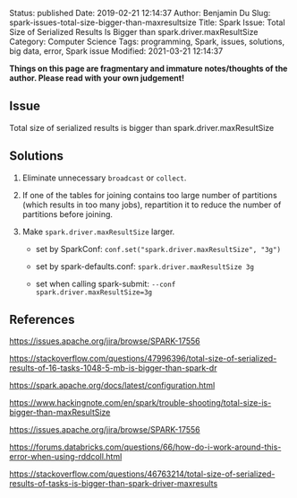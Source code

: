 Status: published
Date: 2019-02-21 12:14:37
Author: Benjamin Du
Slug: spark-issues-total-size-bigger-than-maxresultsize
Title: Spark Issue: Total Size of Serialized Results Is Bigger than spark.driver.maxResultSize
Category: Computer Science
Tags: programming, Spark, issues, solutions, big data, error, Spark issue
Modified: 2021-03-21 12:14:37

**Things on this page are fragmentary and immature notes/thoughts of the author. Please read with your own judgement!**

## Issue

Total size of serialized results is bigger than spark.driver.maxResultSize

## Solutions

1. Eliminate unnecessary `broadcast` or `collect`.

2. If one of the tables for joining contains too large number of partitions
    (which results in too many jobs),
    repartition it to reduce the number of partitions before joining.
    
2. Make `spark.driver.maxResultSize` larger.

    - set by SparkConf: `conf.set("spark.driver.maxResultSize", "3g")`

    - set by spark-defaults.conf: `spark.driver.maxResultSize 3g`

    - set when calling spark-submit: `--conf spark.driver.maxResultSize=3g`


## References

https://issues.apache.org/jira/browse/SPARK-17556

https://stackoverflow.com/questions/47996396/total-size-of-serialized-results-of-16-tasks-1048-5-mb-is-bigger-than-spark-dr

https://spark.apache.org/docs/latest/configuration.html

https://www.hackingnote.com/en/spark/trouble-shooting/total-size-is-bigger-than-maxResultSize

https://issues.apache.org/jira/browse/SPARK-17556

https://forums.databricks.com/questions/66/how-do-i-work-around-this-error-when-using-rddcoll.html

https://stackoverflow.com/questions/46763214/total-size-of-serialized-results-of-tasks-is-bigger-than-spark-driver-maxresults

